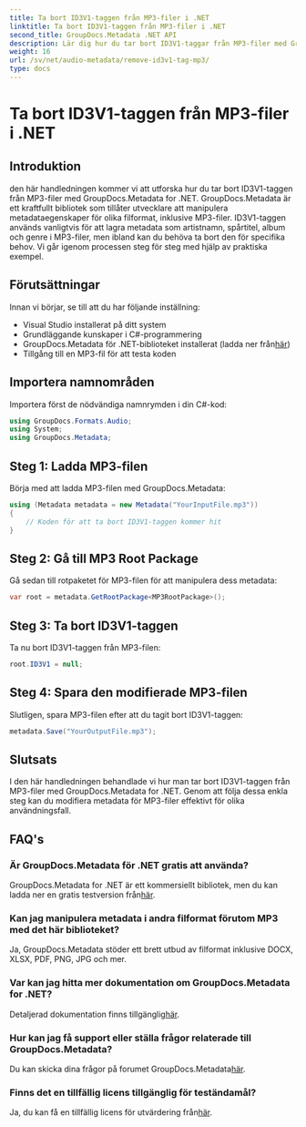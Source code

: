 ```yaml
---
title: Ta bort ID3V1-taggen från MP3-filer i .NET
linktitle: Ta bort ID3V1-taggen från MP3-filer i .NET
second_title: GroupDocs.Metadata .NET API
description: Lär dig hur du tar bort ID3V1-taggar från MP3-filer med GroupDocs.Metadata for .NET. Enkel steg-för-steg-guide med praktiska exempel.
weight: 16
url: /sv/net/audio-metadata/remove-id3v1-tag-mp3/
type: docs
---
```

# Ta bort ID3V1-taggen från MP3-filer i .NET

## Introduktion
den här handledningen kommer vi att utforska hur du tar bort ID3V1-taggen från MP3-filer med GroupDocs.Metadata for .NET. GroupDocs.Metadata är ett kraftfullt bibliotek som tillåter utvecklare att manipulera metadataegenskaper för olika filformat, inklusive MP3-filer. ID3V1-taggen används vanligtvis för att lagra metadata som artistnamn, spårtitel, album och genre i MP3-filer, men ibland kan du behöva ta bort den för specifika behov. Vi går igenom processen steg för steg med hjälp av praktiska exempel.
## Förutsättningar
Innan vi börjar, se till att du har följande inställning:
- Visual Studio installerat på ditt system
- Grundläggande kunskaper i C#-programmering
-  GroupDocs.Metadata för .NET-biblioteket installerat (ladda ner från[här](https://releases.groupdocs.com/metadata/net/))
- Tillgång till en MP3-fil för att testa koden

## Importera namnområden
Importera först de nödvändiga namnrymden i din C#-kod:
```csharp
using GroupDocs.Formats.Audio;
using System;
using GroupDocs.Metadata;
```
## Steg 1: Ladda MP3-filen
Börja med att ladda MP3-filen med GroupDocs.Metadata:
```csharp
using (Metadata metadata = new Metadata("YourInputFile.mp3"))
{
    // Koden för att ta bort ID3V1-taggen kommer hit
}
```
## Steg 2: Gå till MP3 Root Package
Gå sedan till rotpaketet för MP3-filen för att manipulera dess metadata:
```csharp
var root = metadata.GetRootPackage<MP3RootPackage>();
```
## Steg 3: Ta bort ID3V1-taggen
Ta nu bort ID3V1-taggen från MP3-filen:
```csharp
root.ID3V1 = null;
```
## Steg 4: Spara den modifierade MP3-filen
Slutligen, spara MP3-filen efter att du tagit bort ID3V1-taggen:
```csharp
metadata.Save("YourOutputFile.mp3");
```

## Slutsats
I den här handledningen behandlade vi hur man tar bort ID3V1-taggen från MP3-filer med GroupDocs.Metadata for .NET. Genom att följa dessa enkla steg kan du modifiera metadata för MP3-filer effektivt för olika användningsfall.

## FAQ's
### Är GroupDocs.Metadata för .NET gratis att använda?
 GroupDocs.Metadata for .NET är ett kommersiellt bibliotek, men du kan ladda ner en gratis testversion från[här](https://releases.groupdocs.com/).
### Kan jag manipulera metadata i andra filformat förutom MP3 med det här biblioteket?
Ja, GroupDocs.Metadata stöder ett brett utbud av filformat inklusive DOCX, XLSX, PDF, PNG, JPG och mer.
### Var kan jag hitta mer dokumentation om GroupDocs.Metadata for .NET?
 Detaljerad dokumentation finns tillgänglig[här](https://tutorials.groupdocs.com/metadata/net/).
### Hur kan jag få support eller ställa frågor relaterade till GroupDocs.Metadata?
 Du kan skicka dina frågor på forumet GroupDocs.Metadata[här](https://forum.groupdocs.com/c/metadata/14).
### Finns det en tillfällig licens tillgänglig för teständamål?
 Ja, du kan få en tillfällig licens för utvärdering från[här](https://purchase.groupdocs.com/temporary-license/).
